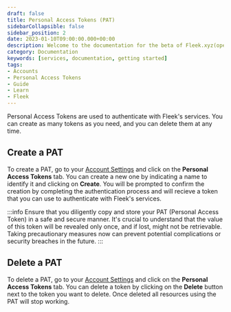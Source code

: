 ```yaml
---
draft: false
title: Personal Access Tokens (PAT)
sidebarCollapsible: false
sidebar_position: 2
date: 2023-01-10T09:00:00.000+00:00
description: Welcome to the documentation for the beta of Fleek.xyz(opens in a new tab). Whether you are an expert or an absolute beginner, you'll find your answers here.
category: Documentation
keywords: [services, documentation, getting started]
tags:
- Accounts
- Personal Access Tokens
- Guide
- Learn
- Fleek
---
```


Personal Access Tokens are used to authenticate with Fleek's services. You can create as many tokens as you need, and you can delete them at any time.

## Create a PAT

To create a PAT, go to your [Account Settings](https://app.fleek.co/settings) and click on the **Personal Access Tokens** tab. You can create a new one by indicating a name to identify it and clicking on **Create**. You will be prompted to confirm the creation by completing the authentication process and will recieve a token that you can use to authenticate with Fleek's services.

:::info
Ensure that you diligently copy and store your PAT (Personal Access Token) in a safe and secure manner. It's crucial to understand that the value of this token will be revealed only once, and if lost, might not be retrievable. Taking precautionary measures now can prevent potential complications or security breaches in the future.
:::

## Delete a PAT

To delete a PAT, go to your [Account Settings](https://app.fleek.co/settings) and click on the **Personal Access Tokens** tab. You can delete a token by clicking on the **Delete** button next to the token you want to delete. Once deleted all resources using the PAT will stop working.